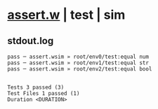 # [assert.w](../../../../../../examples/tests/sdk_tests/testing/assert.w) | test | sim

## stdout.log
```log
pass ─ assert.wsim » root/env0/test:equal num 
pass ─ assert.wsim » root/env1/test:equal str 
pass ─ assert.wsim » root/env2/test:equal bool
 
 
Tests 3 passed (3)
Test Files 1 passed (1)
Duration <DURATION>
```

